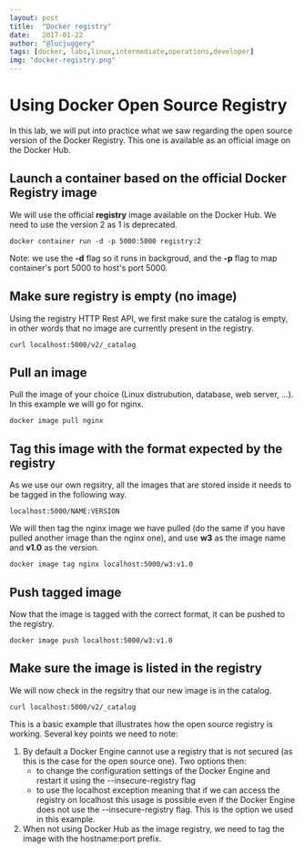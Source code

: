 ```yaml
---
layout: post
title:  "Docker registry"
date:   2017-01-22
author: "@lucjuggery"
tags: [docker, labs,linux,intermediate,operations,developer]
img: "docker-registry.png"
---
```


# Using Docker Open Source Registry

In this lab, we will put into practice what we saw regarding the open source version of the Docker Registry. This one is available as an official image on the Docker Hub.

## Launch a container based on the official Docker Registry image

We will use the official **registry** image available on the Docker Hub. We need to use the version 2 as 1 is deprecated.

```.term1
docker container run -d -p 5000:5000 registry:2
```

Note: we use the **-d** flag so it runs in backgroud, and the **-p** flag to map container's port 5000 to host's port 5000.

## Make sure registry is empty (no image)

Using the registry HTTP Rest API, we first make sure the catalog is empty, in other words that no image are currently present in the registry.

```.term1
curl localhost:5000/v2/_catalog
```

## Pull an image

Pull the image of your choice (Linux distrubution, database, web server, ...). In this example we will go for nginx.

```.term1
docker image pull nginx
```

## Tag this image with the format expected by the registry

As we use our own regsitry, all the images that are stored inside it needs to be tagged in the following way.

```
localhost:5000/NAME:VERSION
```

We will then tag the nginx image we have pulled (do the same if you have pulled another image than the nginx one), and use **w3** as the image name and **v1.0** as the version.

```.term1
docker image tag nginx localhost:5000/w3:v1.0
```

## Push tagged image

Now that the image is tagged with the correct format, it can be pushed to the registry.

```.term1
docker image push localhost:5000/w3:v1.0
```

## Make sure the image is listed in the registry

We will now check in the regsitry that our new image is in the catalog.

```.term1
curl localhost:5000/v2/_catalog
```

This is a basic example that illustrates how the open source registry is working. Several key points we need to note:

1. By default a Docker Engine cannot use a registry that is not secured (as this is the case for the open source one). Two options then: 
   * to change the configuration settings of the Docker Engine and restart it using the --insecure-registry flag
   * to use the localhost exception meaning that if we can access the registry on localhost this usage is possible even if the Docker Engine does not use the --insecure-registry flag. This is the option we used in this example.
2. When not using Docker Hub as the image registry, we need to tag the image with the hostname:port prefix.
